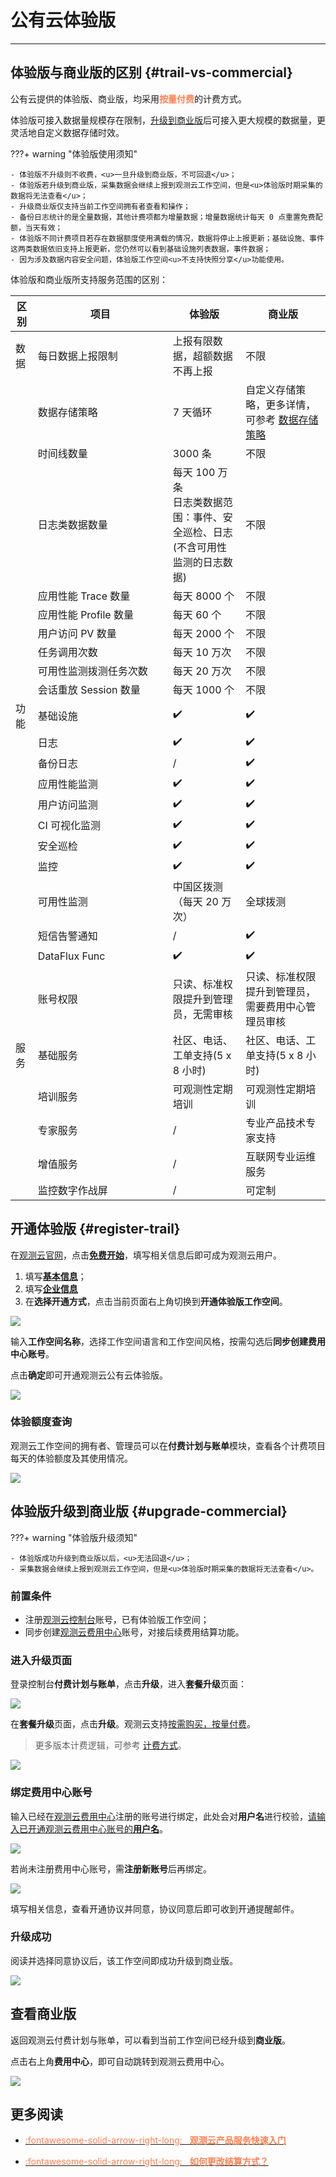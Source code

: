 # 公有云体验版
---

## 体验版与商业版的区别 {#trail-vs-commercial}

公有云提供的体验版、商业版，均采用<font color=coral>**按量付费**</font>的计费方式。

体验版可接入数据量规模存在限制，[升级到商业版](#upgrade-commercial)后可接入更大规模的数据量，更灵活地自定义数据存储时效。

???+ warning "体验版使用须知"

    - 体验版不升级则不收费，<u>一旦升级到商业版，不可回退</u>；
    - 体验版若升级到商业版，采集数据会继续上报到观测云工作空间，但是<u>体验版时期采集的数据将无法查看</u>；
    - 升级商业版仅支持当前工作空间拥有者查看和操作；
    - 备份日志统计的是全量数据，其他计费项都为增量数据；增量数据统计每天 0 点重置免费配额，当天有效；
    - 体验版不同计费项目若存在数据额度使用满载的情况，数据将停止上报更新；基础设施、事件这两类数据依旧支持上报更新，您仍然可以看到基础设施列表数据，事件数据；
    - 因为涉及数据内容安全问题，体验版工作空间<u>不支持快照分享</u>功能使用。

体验版和商业版所支持服务范围的区别：

| **区别** | <div style="width: 200px">项目</div>  | **体验版**    | **商业版**   |
| -------- | ---------------- | ---------- | --------- |
| 数据         | 每日数据上报限制 | 上报有限数据，超额数据不再上报       | 不限 |
|          | 数据存储策略     | 7 天循环        |自定义存储策略，更多详情，可参考 [数据存储策略](../billing/billing-method/data-storage.md) |
|          | 时间线数量 | 3000 条 | 不限    |
|          | 日志类数据数量 | 每天 100 万条<br/>日志类数据范围：事件、安全巡检、日志<br/>(不含可用性监测的日志数据) | 不限    |
|          | 应用性能 Trace 数量 | 每天 8000 个 | 不限    |
|          | 应用性能 Profile 数量 | 每天 60 个 | 不限    |
|          | 用户访问 PV 数量 | 每天 2000 个 | 不限    |
|          | 任务调用次数 | 每天 10 万次 |不限    |
|          | 可用性监测拨测任务次数 | 每天 20 万次 |  不限    |
|          | 会话重放 Session 数量 | 每天 1000 个 | 不限    |
| 功能      | 基础设施         | :heavy_check_mark: | :heavy_check_mark:    |
|          | 日志            | :heavy_check_mark:| :heavy_check_mark: | 
|          | 备份日志         | /     | :heavy_check_mark: | 
|          | 应用性能监测     | :heavy_check_mark: | :heavy_check_mark: | 
|          | 用户访问监测     | :heavy_check_mark: | :heavy_check_mark: | 
|          | CI 可视化监测    | :heavy_check_mark: | :heavy_check_mark: | 
|          | 安全巡检         | :heavy_check_mark: | :heavy_check_mark: | 
|          | 监控      | :heavy_check_mark: | :heavy_check_mark: | 
|          | 可用性监测       | 中国区拨测（每天 20 万次）      |全球拨测       |
|          | 短信告警通知     | /     | :heavy_check_mark: | 
|          | DataFlux Func    | :heavy_check_mark: | :heavy_check_mark: | 
|          | 账号权限         | 只读、标准权限提升到管理员，无需审核 | 只读、标准权限提升到管理员，需要费用中心管理员审核           |
| 服务     | 基础服务         | 社区、电话、工单支持(5 x 8 小时)     | 社区、电话、工单支持(5 x 8 小时)      |
|          | 培训服务         | 可观测性定期培训              | 可观测性定期培训      |
|          | 专家服务         | /     | 专业产品技术专家支持       |
|          | 增值服务         | /     | 互联网专业运维服务         |
|          | 监控数字作战屏   | /     | 可定制   |

## 开通体验版 {#register-trail}

在[观测云官网](https://www.guance.com/)，点击[**免费开始**](https://auth.guance.com/businessRegister)，填写相关信息后即可成为观测云用户。

1. 填写[**基本信息**](./commercial-register.md#info)；
2. 填写[**企业信息**](./commercial-register.md#corporate)
3. 在**选择开通方式**，点击当前页面右上角切换到**开通体验版工作空间**。

![](img/switch.png)

输入**工作空间名称**，选择工作空间语言和工作空间风格，按需勾选后**同步创建费用中心账号**。

点击**确定**即可开通观测云公有云体验版。

![](img/8.register_5.png)

### 体验额度查询

观测云工作空间的拥有者、管理员可以在**付费计划与账单**模块，查看各个计费项目每天的体验额度及其使用情况。

![](img/9.upgrade_1.png)

## 体验版升级到商业版 {#upgrade-commercial}

???+ warning "体验版升级须知"

    - 体验版成功升级到商业版以后，<u>无法回退</u>；
    - 采集数据会继续上报到观测云工作空间，但是<u>体验版时期采集的数据将无法查看</u>。

### 前置条件

- 注册[观测云控制台](https://console.guance.com/)账号，已有体验版工作空间；
- 同步创建[观测云费用中心](https://boss.guance.com/)账号，对接后续费用结算功能。

### 进入升级页面

登录控制台**付费计划与账单**，点击**升级**，进入**套餐升级**页面：

![](img/9.upgrade_1.png)

在**套餐升级**页面，点击**升级**。观测云支持<u>按需购买，按量付费</u>。

> 更多版本计费逻辑，可参考 [计费方式](../billing/billing-method/index.md)。

![](img/9.upgrade_2.png)

### 绑定费用中心账号

输入已经在[观测云费用中心](https://boss.guance.com/)注册的账号进行绑定，此处会对**用户名**进行校验，<u>请输入已开通观测云费用中心账号的**用户名**</u>。

![](img/9.upgrade_3.png)

若尚未注册费用中心账号，需**注册新账号**后再绑定。

![](img/7.biling_account_5.png)

填写相关信息，查看开通协议并同意，协议同意后即可收到开通提醒邮件。

### 升级成功

阅读并选择同意协议后，该工作空间即成功升级到商业版。

![](img/9.upgrade_5.png)

<!--
### 选择结算方式

由体验版成功升级到商业版后，默认使用观测云费用中心账号结算。

若需要更改其他结算方式，可以点击上图的**绑定结算云账号**按钮。目前观测云支持[三种结算方式](./billing-account/index.md)。

![](img/1.upgrade_account.png)

若未登记过云账号，可选择**阿里云账号**或者 **AWS 云账号**，在弹出的对话框中选择结算方式，具体步骤可参考 [开通阿里云账号结算方式](../billing/billing-account/aliyun-account.md) 或 [在 AWS 订阅观测云](../billing/billing-account/aws-account.md)。

![](img/9.upgrade_7.png)

若选择使用观测云账号结算，可直接关闭**更改结算方式**对话框。后续若需要可在观测云费用中心**工作空间管理**更改结算方式。

![](img/9.upgrade_9.png)
-->

## 查看商业版

返回观测云付费计划与账单，可以看到当前工作空间已经升级到**商业版**。

点击右上角**费用中心**，即可自动跳转到观测云费用中心。

![](img/9.upgrade_10.png)

## 更多阅读


<div class="grid cards" markdown>

- [<font color="coral"> :fontawesome-solid-arrow-right-long: &nbsp; **观测云产品服务快速入门**</font>](../getting-started/index.md)

</div>

<div class="grid cards" markdown>

- [<font color="coral"> :fontawesome-solid-arrow-right-long: &nbsp; **如何更改结算方式？**</font>](../billing/faq/settlement-bill.md#switch)

</div>